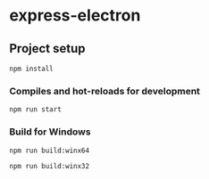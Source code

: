 # express-electron

## Project setup
```
npm install
```

### Compiles and hot-reloads for development
```
npm run start
```

### Build for Windows
```
npm run build:winx64
```
```
npm run build:winx32
```
